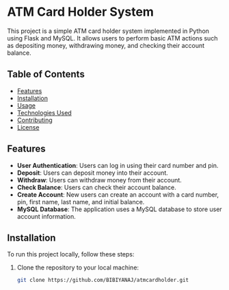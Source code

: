 # ATM Card Holder System

This project is a simple ATM card holder system implemented in Python using Flask and MySQL. It allows users to perform basic ATM actions such as depositing money, withdrawing money, and checking their account balance.

## Table of Contents

- [Features](#features)
- [Installation](#installation)
- [Usage](#usage)
- [Technologies Used](#technologies-used)
- [Contributing](#contributing)
- [License](#license)

## Features

- **User Authentication**: Users can log in using their card number and pin.
- **Deposit**: Users can deposit money into their account.
- **Withdraw**: Users can withdraw money from their account.
- **Check Balance**: Users can check their account balance.
- **Create Account**: New users can create an account with a card number, pin, first name, last name, and initial balance.
- **MySQL Database**: The application uses a MySQL database to store user account information.

## Installation

To run this project locally, follow these steps:

1. Clone the repository to your local machine:

   ```bash
   git clone https://github.com/BIBIYANAJ/atmcardholder.git
   ```
